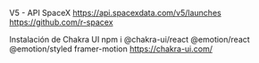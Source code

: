 
V5 - API SpaceX
https://api.spacexdata.com/v5/launches
https://github.com/r-spacex

Instalación de Chakra UI
npm i @chakra-ui/react @emotion/react @emotion/styled framer-motion
https://chakra-ui.com/